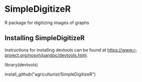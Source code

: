 # SimpleDigitizeR
R package for digitizing images of graphs


## Installing SimpleDigitizeR

Instructions for installing devtools can be found at https://www.r-project.org/nosvn/pandoc/devtools.html.

library(devtools)

install_github("agriculturist/SimpleDigitizeR")
